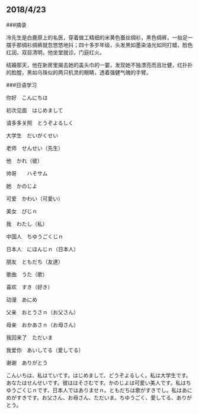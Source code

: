 ## 2018/4/23

###摘录

冷先生是白鹿原上的名医，穿着做工精细的米黄色蚕丝绸衫，黑色绸裤，一抬足一摆手那绸衫绸裤就忽悠悠地抖；四十多岁年级，头发黑如墨染油光如同打蜡，脸色红润，双目清明，他坐堂就诊，门庭红火。

结婚那天，他在新房里揭去她的盖头巾的一霎，发现她不独漂亮而且壮健，红扑扑的脸膛，黑如乌珠似的两只机灵的眼睛，透着强健气魄的手臂。





###日语学习

你好　こんにちは　

初次见面　はじめまして

请多多关照　とうぞよるしく

大学生　だいがくせい　

老师　せんせい（先生）

他　かれ（彼）

帅哥　　ハそサム　

她　かのじよ

可爱　かわい（可愛い）

美女　びじｎ

我　わたし（私）

中国人　ちゆうごくじｎ

日本人　にほんじｎ（日本人）

朋友　ともだち（友達）

歌曲　うた（歌）

喜欢　すき（好き）

动漫　あにめ

父亲　おとうさｎ（お父さん）

母亲　おかあさｎ（お母さん）

我回来了　ただいま

我爱你　あいしてる（愛してる）

谢谢　ありがとう



こんいちは、私はていてす。はじめまして、どうぞよるしく。私は大学生です。あなたはせんせいです。彼ははそさむです。かのじよは可愛い美人です。私はちゆうごくじｎです、日本人ではありませｎ。ともだちは歌がすきでし。私はあにめがすきです。お父さん、お母さん、ただいま。ちゆうごく、愛してる、ありがとう。



